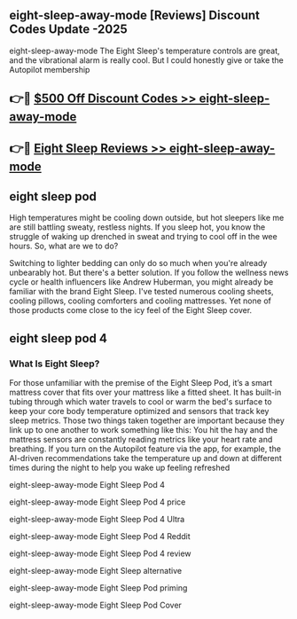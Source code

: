## eight-sleep-away-mode [Reviews​] Discount Codes Update -2025

eight-sleep-away-mode The Eight Sleep's temperature controls are great, and the vibrational alarm is really cool. But I could honestly give or take the Autopilot membership

## 👉🔴 [$500 Off Discount Codes >> eight-sleep-away-mode](http://download.freeplayer.one?title=eight-sleep-away-mode&ref=18-ES)

## 👉🔴 [Eight Sleep Reviews >> eight-sleep-away-mode](http://download.freeplayer.one?title=eight-sleep-away-mode&ref=18-ES)

## eight sleep pod

High temperatures might be cooling down outside, but hot sleepers like me are still battling sweaty, restless nights. If you sleep hot, you know the struggle of waking up drenched in sweat and trying to cool off in the wee hours. So, what are we to do?

Switching to lighter bedding can only do so much when you're already unbearably hot. But there's a better solution. If you follow the wellness news cycle or health influencers like Andrew Huberman, you might already be familiar with the brand Eight Sleep. I've tested numerous cooling sheets, cooling pillows, cooling comforters and cooling mattresses. Yet none of those products come close to the icy feel of the Eight Sleep cover.

## eight sleep pod 4

### What Is Eight Sleep?

For those unfamiliar with the premise of the Eight Sleep Pod, it’s a smart mattress cover that fits over your mattress like a fitted sheet. It has built-in tubing through which water travels to cool or warm the bed's surface to keep your core body temperature optimized and sensors that track key sleep metrics. Those two things taken together are important because they link up to one another to work something like this: You hit the hay and the mattress sensors are constantly reading metrics like your heart rate and breathing. If you turn on the Autopilot feature via the app, for example, the AI-driven recommendations take the temperature up and down at different times during the night to help you wake up feeling refreshed

eight-sleep-away-mode Eight Sleep Pod 4

eight-sleep-away-mode Eight Sleep Pod 4 price

eight-sleep-away-mode Eight Sleep Pod 4 Ultra

eight-sleep-away-mode Eight Sleep Pod 4 Reddit

eight-sleep-away-mode Eight Sleep Pod 4 review

eight-sleep-away-mode Eight Sleep alternative

eight-sleep-away-mode Eight Sleep Pod priming

eight-sleep-away-mode Eight Sleep Pod Cover